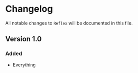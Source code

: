 # Changelog

All notable changes to `Reflex` will be documented in this file.

## Version 1.0

### Added
- Everything
